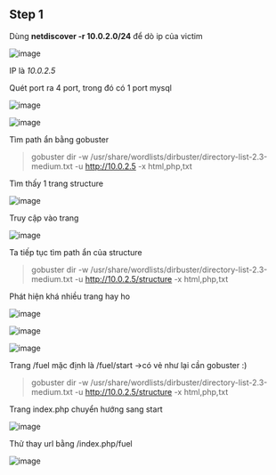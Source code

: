## Step 1
Dùng **netdiscover -r 10.0.2.0/24** để dò ip của victim

![image](https://user-images.githubusercontent.com/97771705/222623213-96b7c935-f64e-456b-886f-9848fee3f4eb.png)

IP là *10.0.2.5*

Quét port ra 4 port, trong đó có 1 port mysql 

![image](https://user-images.githubusercontent.com/97771705/223318597-503e6337-d3a5-4494-90b9-c779ee69317a.png)

![image](https://user-images.githubusercontent.com/97771705/223318808-c6786e72-4619-48f4-a1ba-4e6f5cc147db.png)

Tìm path ẩn bằng gobuster
>gobuster dir -w /usr/share/wordlists/dirbuster/directory-list-2.3-medium.txt -u http://10.0.2.5 -x html,php,txt

Tìm thấy 1 trang structure

![image](https://user-images.githubusercontent.com/97771705/223321109-040f3e01-6879-4f94-afb1-8f21e7253c1d.png)

Truy cập vào trang

![image](https://user-images.githubusercontent.com/97771705/223320795-03127848-e07d-4bea-bd9f-4fb081411f6e.png)

Ta tiếp tục tìm path ẩn của structure

> gobuster dir -w /usr/share/wordlists/dirbuster/directory-list-2.3-medium.txt -u http://10.0.2.5/structure -x html,php,txt

Phát hiện khá nhiều trang hay ho

![image](https://user-images.githubusercontent.com/97771705/223322168-14894230-8eed-4539-8fc5-1567cfc46739.png)

![image](https://user-images.githubusercontent.com/97771705/223321296-4e30fd1a-7e26-44c9-9146-4637662c0ae1.png)

![image](https://user-images.githubusercontent.com/97771705/223321412-efb75479-44be-49e9-85de-c8e00fb1eb09.png)

Trang /fuel mặc định là /fuel/start ->có vẻ như lại cần gobuster :)

> gobuster dir -w /usr/share/wordlists/dirbuster/directory-list-2.3-medium.txt -u http://10.0.2.5/structure -x html,php,txt

Trang index.php chuyển hướng sang start

![image](https://user-images.githubusercontent.com/97771705/223322704-44a5ab48-433a-499b-92f2-1d471019b544.png)

Thử thay url bằng /index.php/fuel 

![image](https://user-images.githubusercontent.com/97771705/223323114-ac21dfa1-9395-4f2c-99a2-5dbd381c6337.png)






